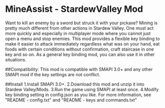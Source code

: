 # MineAssist - StardewValley Mod
Want to kill an enemy by a sword but struck it with your pickaxe? Mining is pretty much different from other actions in Stardew Valley. One must act more quickly and especially in multiplayer mode where you cannot just open a menu and stop enemies. This mod provides a flexible key binding to make it easier to attack immediately regardless what was on your hand, eat foods with certain conditions without confirmation, craft staircase in one key and so on. As a general key binding mod, you can also use it in other situations.

##Compatibility:
This mod is compatible with SMAPI 3.0+ and any other SMAPI mod if the key settings are not conflict.

##Install
1.Install SMAPI 3.0+.
2.Download this mod and unzip it into Stardew Valley/Mods.
3.Run the game using SMAPI at least once.
4.Modify key binding setting in config.json as you like. For more information, see "README - config.txt" and "README - keys and commands.txt"
